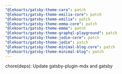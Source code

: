 ```yaml
---
"@lekoarts/gatsby-theme-cara": patch
"@lekoarts/gatsby-theme-emilia-core": patch
"@lekoarts/gatsby-theme-emilia": patch
"@lekoarts/gatsby-theme-emma-core": patch
"@lekoarts/gatsby-theme-emma": patch
"@lekoarts/gatsby-theme-graphql-playground": patch
"@lekoarts/gatsby-theme-jodie-core": patch
"@lekoarts/gatsby-theme-jodie": patch
"@lekoarts/gatsby-theme-minimal-blog-core": patch
"@lekoarts/gatsby-theme-minimal-blog": patch
---
```


chore(deps): Update gatsby-plugin-mdx and gatsby
